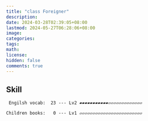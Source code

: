 ```yaml
---
title: "class Foreigner"
description: 
date: 2024-03-28T02:39:05+08:00
lastmod: 2024-05-27T06:28:06+08:00
image: 
categories: 
tags: 
math: 
license: 
hidden: false
comments: true
---
```

## Skill

     Engilsh vocab:  23 --- Lv2 ▰▰▰▰▰▰▰▰▰▰▰▱▱▱▱▱▱▱▱▱▱▱▱▱

    Children books:   0 --- Lv1 ▱▱▱▱▱▱▱▱▱▱▱▱▱▱▱▱▱▱▱▱▱▱▱▱

